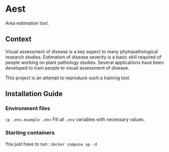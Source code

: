 # Aest
Area estimation tool.

## Context
Visual assessment of disease is a key aspect to many phytopathological research studies. Estimation of disease severity is a basic skill required of people working on plant pathology studies. Several applications have been developed to train people to visual assessment of disease.

This project is an attempt to reproduce such a training tool.

## Installation Guide
### Environment files
`cp .env.example .env`
Fill all `.env` variables with necessary values.

### Starting containers
You just have to run :
`docker compose up -d`




